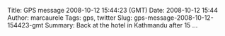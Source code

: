 Title: GPS message 2008-10-12 15:44:23 (GMT)
Date: 2008-10-12 15:44
Author: marcaurele
Tags: gps, twitter
Slug: gps-message-2008-10-12-154423-gmt
Summary: Back at the hotel in Kathmandu after 15 ...

<div id="gmap_20081012_084423" class="gmap"></div><script type="text/javascript">var gmap_20081012_084423={latitude:27.714769,longitude:85.310578,date:"2008-10-12 15:44:23 GMT",message:"Back at the hotel in Kathmandu after 15 hours of bus. A dream to seat and having a nice diner :)"};</script><script type="text/javascript" src="http://maps.google.com/maps?file=api&v=2&key=ABQIAAAAQAIOvERX26PIpIrh8sl_gRTtWEQBmOtJcMt1yzdnv7RWxqz1XxS_KYfmkM8Ye2Ypnzn4_F4H1HTKLQ"></script><script type="text/javascript" src="/theme/js/syl_googlemaps.js"></script>

